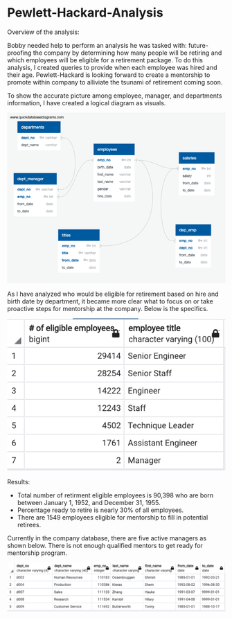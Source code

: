 # Pewlett-Hackard-Analysis

Overview of the analysis: 

Bobby needed help to perform an analysis he was tasked with: future-proofing the company by determining how many people will be retiring and which employees will be eligible for a retirement package. To do this analysis, I created queries to provide when each employee was hired and their age.
Pewlett-Hackard is looking forward to create a mentorship to promote within company to alliviate the tsunami of retirement coming soon. 

To show the accurate picture among employee, manager, and departments information, I have created a logical diagram as visuals.

![EmployeeDB.png](Resources/EmployeeDB.png)


As I have analyzed who would be eligible for retirement based on hire and birth date by department, it became more clear what to focus on or take proactive steps for mentorship at the company. 
Below is the specifics.


![grouped_by.png](Resources/grouped_by.png)


Results: 

- Total number of retirment eligible employees is 90,398 who are born between January 1, 1952, and December 31, 1955.
- Percentage ready to retire is nearly 30% of all employees.
- There are 1549 employees eligible for mentorship to fill in potential retirees.


Currently in the company database, there are five active managers as shown below. There is not enough qualified mentors to get ready for mentorship program.


![active_managers.png](Resources/active_managers.png)

